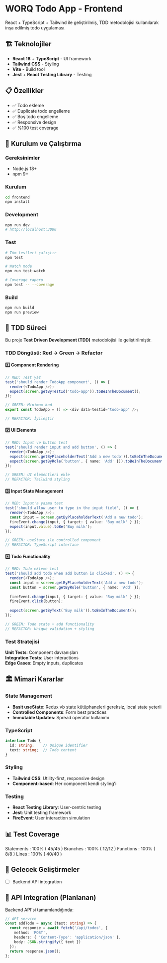 # WORQ Todo App - Frontend

React + TypeScript + Tailwind ile geliştirilmiş, TDD metodolojisi kullanılarak inşa edilmiş todo uygulaması.

## 🏗️ Teknolojiler

- **React 18** + **TypeScript** - UI framework
- **Tailwind CSS** - Styling
- **Vite** - Build tool
- **Jest** + **React Testing Library** - Testing

## 📋 Özellikler

- ✅ Todo ekleme
- ✅ Duplicate todo engelleme  
- ✅ Boş todo engelleme
- ✅ Responsive design
- ✅ %100 test coverage

## 🚀 Kurulum ve Çalıştırma

### Gereksinimler
- Node.js 18+
- npm 9+

### Kurulum
```bash
cd frontend
npm install
```

### Development
```bash
npm run dev
# http://localhost:3000
```

### Test
```bash
# Tüm testleri çalıştır
npm test

# Watch mode
npm run test:watch

# Coverage raporu
npm test -- --coverage
```

### Build
```bash
npm run build
npm run preview
```

## 🧪 TDD Süreci

Bu proje **Test Driven Development (TDD)** metodolojisi ile geliştirilmiştir.

### TDD Döngüsü: Red → Green → Refactor

#### 1️⃣ Component Rendering
```typescript
// RED: Test yaz
test('should render TodoApp component', () => {
  render(<TodoApp />);
  expect(screen.getByTestId('todo-app')).toBeInTheDocument();
});

// GREEN: Minimum kod
export const TodoApp = () => <div data-testid="todo-app" />;

// REFACTOR: İyileştir
```

#### 2️⃣ UI Elements
```typescript
// RED: Input ve button test
test('should render input and add button', () => {
  render(<TodoApp />);
  expect(screen.getByPlaceholderText('Add a new todo')).toBeInTheDocument();
  expect(screen.getByRole('button', { name: 'Add' })).toBeInTheDocument();
});

// GREEN: UI elementleri ekle
// REFACTOR: Tailwind styling
```

#### 3️⃣ Input State Management
```typescript
// RED: Input'a yazma test
test('should allow user to type in the input field', () => {
  render(<TodoApp />);
  const input = screen.getByPlaceholderText('Add a new todo');
  fireEvent.change(input, { target: { value: 'Buy milk' } });
  expect(input.value).toBe('Buy milk');
});

// GREEN: useState ile controlled component
// REFACTOR: TypeScript interface
```

#### 4️⃣ Todo Functionality
```typescript
// RED: Todo ekleme test
test('should add todo when add button is clicked', () => {
  render(<TodoApp />);
  const input = screen.getByPlaceholderText('Add a new todo');
  const button = screen.getByRole('button', { name: 'Add' });
  
  fireEvent.change(input, { target: { value: 'Buy milk' } });
  fireEvent.click(button);
  
  expect(screen.getByText('Buy milk')).toBeInTheDocument();
});

// GREEN: Todo state + add functionality
// REFACTOR: Unique validation + styling
```

### Test Stratejisi

**Unit Tests**: Component davranışları  
**Integration Tests**: User interactions  
**Edge Cases**: Empty inputs, duplicates  

## 🏛️ Mimari Kararlar

### State Management
- **Basit useState**: Redux vb state kütüphaneleri gereksiz, local state yeterli
- **Controlled Components**: Form best practices
- **Immutable Updates**: Spread operator kullanımı

### TypeScript
```typescript
interface Todo {
  id: string;    // Unique identifier
  text: string;  // Todo content
}
```

### Styling
- **Tailwind CSS**: Utility-first, responsive design
- **Component-based**: Her component kendi styling'i

### Testing
- **React Testing Library**: User-centric testing
- **Jest**: Unit testing framework  
- **FireEvent**: User interaction simulation

## 📊 Test Coverage
Statements : 100% ( 45/45 )
Branches : 100% ( 12/12 )
Functions : 100% ( 8/8 )
Lines : 100% ( 40/40 )

## 🚧 Gelecek Geliştirmeler

- [ ] Backend API integration

## 🔗 API Integration (Planlanan)

Backend API'si tamamlandığında:

```typescript
// API service
const addTodo = async (text: string) => {
  const response = await fetch('/api/todos', {
    method: 'POST',
    headers: { 'Content-Type': 'application/json' },
    body: JSON.stringify({ text })
  });
  return response.json();
};
```